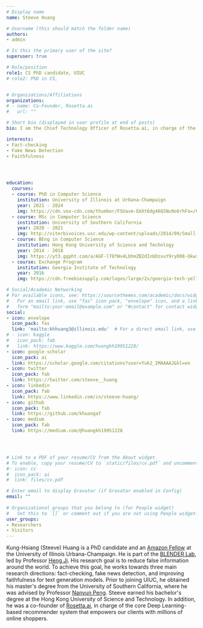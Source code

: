 ```yaml
---
# Display name
name: Steeve Huang

# Username (this should match the folder name)
authors:
- admin

# Is this the primary user of the site?
superuser: true

# Role/position
role1: CS PhD candidate, UIUC
# role2: PhD in CS,


# Organizations/Affiliations
organizations:
# - name: Co-Founder, Rosetta.ai
#   url: ""

# Short bio (displayed in user profile at end of posts)
bio: I am the Chief Technology Officer of Rosetta.ai, in charge of the core Deep Learning-based recommender system that empowers our clients with over millions of online shoppers. In Spring 2020, I will be attending the University of Southern California as a Master of Science in Computer Science student.

interests:
- Fact-checking
- Fake News Detection
- Faithfulness




education:
  courses:
  - course: PhD in Computer Science
    institution: University of Illinois at Urbana-Champaign
    year: 2021 - 2024
    img: https://cdn.vox-cdn.com/thumbor/FSUavm-EmXt6dg46QSNu9o6rhFo=/0x0:800x400/1400x1400/filters:focal(336x136:464x264):format(jpeg)/cdn.vox-cdn.com/uploads/chorus_image/image/56187477/DHNkdRfXoAEp2VD.0.jpg
  - course: MSc in Computer Science
    institution: University of Southern California
    year: 2020 - 2021
    img: http://viterbivoices.usc.edu/wp-content/uploads/2014/09/Small-Use-Shield_GoldOnCard.jpg
  - course: BEng in Computer Science
    institution: Hong Kong University of Science and Technlogy
    year: 2014 - 2018
    img: https://yt3.ggpht.com/a/AGF-l78fWv4LbhmZB2dInbDzxuY9ryO08-UkwxzTqQ=s900-c-k-c0xffffffff-no-rj-mo
  - course: Exchange Program
    institution: Georgia Institute of Technology
    year: 2016
    img: https://cdn.freebiesupply.com/logos/large/2x/georgia-tech-yellow-jackets-2-logo-png-transparent.png

# Social/Academic Networking
# For available icons, see: https://sourcethemes.com/academic/docs/widgets/#icons
#   For an email link, use "fas" icon pack, "envelope" icon, and a link in the
#   form "mailto:your-email@example.com" or "#contact" for contact widget.
social:
- icon: envelope
  icon_pack: fas
  link: 'mailto:khhuang3@illinois.edu'  # For a direct email link, use "mailto:test@example.org".
# - icon: kaggle
#   icon_pack: fab
#   link: https://www.kaggle.com/huangkh19951228/  
- icon: google-scholar
  icon_pack: ai
  link: https://scholar.google.com/citations?user=Yuk2_IMAAAAJ&hl=en
- icon: twitter
  icon_pack: fab
  link: https://twitter.com/steeve__huang    
- icon: linkedin
  icon_pack: fab
  link: https://www.linkedin.com/in/steeve-huang/
- icon: github
  icon_pack: fab
  link: https://github.com/khuangaf
- icon: medium
  icon_pack: fab
  link: https://medium.com/@huangkh19951228  




# Link to a PDF of your resume/CV from the About widget.
# To enable, copy your resume/CV to `static/files/cv.pdf` and uncomment the lines below.  
#- icon: cv
#  icon_pack: ai
#  link: files/cv.pdf

# Enter email to display Gravatar (if Gravatar enabled in Config)
email: ""
  
# Organizational groups that you belong to (for People widget)
#   Set this to `[]` or comment out if you are not using People widget.  
user_groups:
- Researchers
- Visitors
---
```


Kung-Hsiang (Steeve) Huang is a PhD candidate and an [Amazon Fellow](https://cs.illinois.edu/news/Amazon-names-Huang-Zhong-inagural-fellows-AICE-research) at the
University of Illinois Urbana-Champaign. He is part of the [BLENDER Lab](http://blender.cs.illinois.edu/), led by Professor [Heng Ji](http://blender.cs.illinois.edu/hengji.html). His research goal is to reduce false information around the world. To achieve this goal, he works towards three main research directions: fact-checking, fake news detection, and improving faithfulness for text generation models. Prior to joining UIUC, he obtained his master's degree from the University of Southern California, where he was advised by Professor [Nanyun Peng](https://vnpeng.net/). Steeve earned his bachelor's degree at the Hong Kong University of Science and Technology. In addition, he was a co-founder of [Rosetta.ai](http://rosetta.ai/), in charge of the core Deep Learning-based recommender system that empowers our clients with millions of online shoppers.
